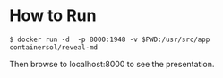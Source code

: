 # How to Run

```
$ docker run -d  -p 8000:1948 -v $PWD:/usr/src/app containersol/reveal-md
```

Then browse to localhost:8000 to see the presentation.